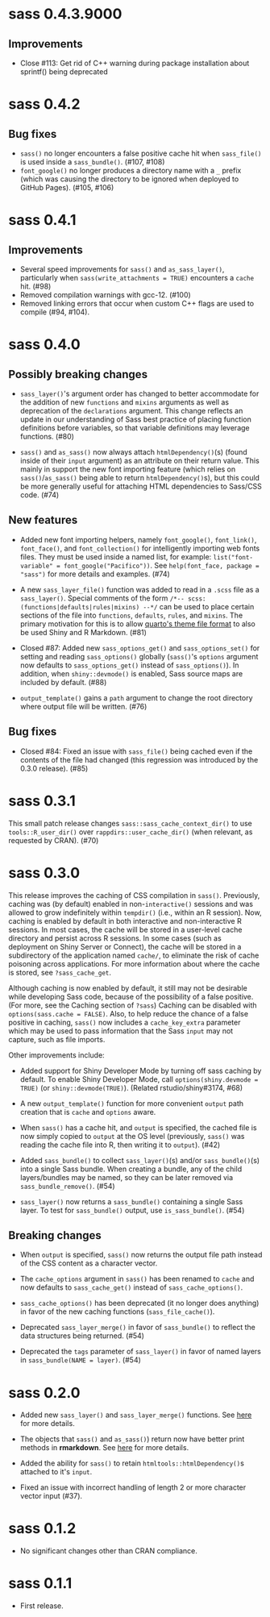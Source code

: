 # sass 0.4.3.9000

## Improvements

* Close #113: Get rid of C++ warning during package installation about sprintf() being deprecated

# sass 0.4.2

## Bug fixes

* `sass()` no longer encounters a false positive cache hit when `sass_file()` is used inside a `sass_bundle()`. (#107, #108)
* `font_google()` no longer produces a directory name with a `_` prefix (which was causing the directory to be ignored when deployed to GitHub Pages). (#105, #106)

# sass 0.4.1

## Improvements

* Several speed improvements for `sass()` and `as_sass_layer()`, particularly when `sass(write_attachments = TRUE)` encounters a `cache` hit. (#98)
* Removed compilation warnings with gcc-12. (#100)
* Removed linking errors that occur when custom C++ flags are used to compile
  (#94, #104).

# sass 0.4.0

## Possibly breaking changes

* `sass_layer()`'s argument order has changed to better accommodate for the addition of new `functions` and `mixins` arguments as well as deprecation of the `declarations` argument. This change reflects an update in our understanding of Sass best practice of placing function definitions before variables, so that variable definitions may leverage functions. (#80)

* `sass()` and `as_sass()` now always attach `htmlDependency()`(s) (found inside of their `input` argument) as an attribute on their return value. This mainly in support the new font importing feature (which relies on `sass()`/`as_sass()` being able to return `htmlDependency()`s), but this could be more generally useful for attaching HTML dependencies to Sass/CSS code. (#74)

## New features

* Added new font importing helpers, namely `font_google()`, `font_link()`, `font_face()`, and `font_collection()` for intelligently importing web fonts files. They must be used inside a named list, for example: `list("font-variable" = font_google("Pacifico"))`. See `help(font_face, package = "sass")` for more details and examples. (#74)

* A new `sass_layer_file()` function was added to read in a `.scss` file as a `sass_layer()`. Special comments of the form `/*-- scss:(functions|defaults|rules|mixins) --*/` can be used to place certain sections of the file into `functions`, `defaults`, `rules`, and `mixins`. The primary motivation for this is to allow [quarto's theme file format](https://quarto.org/docs/output-formats/html-themes-more.html) to also be used Shiny and R Markdown. (#81)

* Closed #87: Added new `sass_options_get()` and `sass_options_set()` for setting and reading `sass_options()` globally (`sass()`'s `options` argument now defaults to `sass_options_get()` instead of `sass_options()`). In addition, when `shiny::devmode()` is enabled, Sass source maps are included by default. (#88) 

* `output_template()` gains a `path` argument to change the root directory where output file will be written. (#76)

## Bug fixes

* Closed #84: Fixed an issue with `sass_file()` being cached even if the contents of the file had changed (this regression was introduced by the 0.3.0 release). (#85)

# sass 0.3.1

This small patch release changes `sass::sass_cache_context_dir()` to use `tools::R_user_dir()` over `rappdirs::user_cache_dir()` (when relevant, as requested by CRAN). (#70)

# sass 0.3.0

This release improves the caching of CSS compilation in `sass()`. Previously, caching was (by default) enabled in non-`interactive()` sessions and was allowed to grow indefinitely within `tempdir()` (i.e., within an R session). Now, caching is enabled by default in both interactive and non-interactive R sessions. In most cases, the cache will be stored in a user-level cache directory and persist across R sessions. In some cases (such as deployment on Shiny Server or Connect), the cache will be stored in a subdirectory of the application named `cache/`, to eliminate the risk of cache poisoning across applications. For more information about where the cache is stored, see `?sass_cache_get`.

Although caching is now enabled by default, it still may not be desirable while developing Sass code, because of the possibility of a false positive. (For more, see the Caching section of `?sass`) Caching can be disabled with `options(sass.cache = FALSE)`. Also, to help reduce the chance of a false positive in caching, `sass()` now includes a `cache_key_extra` parameter which may be used to pass information that the Sass `input` may not capture, such as file imports.

Other improvements include:

* Added support for Shiny Developer Mode by turning off sass caching by default. To enable Shiny Developer Mode, call `options(shiny.devmode = TRUE)` (or `shiny::devmode(TRUE)`). (Related rstudio/shiny#3174, #68)

* A new `output_template()` function for more convenient `output` path creation that is `cache` and `options` aware.

* When `sass()` has a cache hit, and `output` is specified, the cached file is now simply copied to `output` at the OS level (previously, `sass()` was reading the cache file into R, then writing it to `output`). (#42)

* Added `sass_bundle()` to collect `sass_layer()`(s) and/or `sass_bundle()`(s) into a single Sass bundle. When creating a bundle, any of the child layers/bundles may be named, so they can be later removed via `sass_bundle_remove()`. (#54)

* `sass_layer()` now returns a `sass_bundle()` containing a single Sass layer. To test for `sass_bundle()` output, use `is_sass_bundle()`. (#54)


## Breaking changes

* When `output` is specified, `sass()` now returns the output file path instead of the CSS content as a character vector.

* The `cache_options` argument in `sass()` has been renamed to `cache` and now defaults to `sass_cache_get()` instead of `sass_cache_options()`.

* `sass_cache_options()` has been deprecated (it no longer does anything) in favor of the new caching functions (`sass_file_cache()`).

* Deprecated `sass_layer_merge()` in favor of `sass_bundle()` to reflect the data structures being returned. (#54)

* Deprecated the `tags` parameter of `sass_layer()` in favor of named layers in `sass_bundle(NAME = layer)`. (#54)


# sass 0.2.0

* Added new `sass_layer()` and `sass_layer_merge()` functions. See [here](https://rstudio.github.io/sass/articles/sass.html#layers) for more details.

* The objects that `sass()` and `as_sass()`) return now have better print methods in **rmarkdown**. See [here](https://rstudio.github.io/sass/articles/sass.html#rmarkdown) for more details.

* Added the ability for `sass()` to retain `htmltools::htmlDependency()`s attached to it's `input`.

* Fixed an issue with incorrect handling of length 2 or more character vector input (#37).

# sass 0.1.2

* No significant changes other than CRAN compliance.

# sass 0.1.1

* First release.
